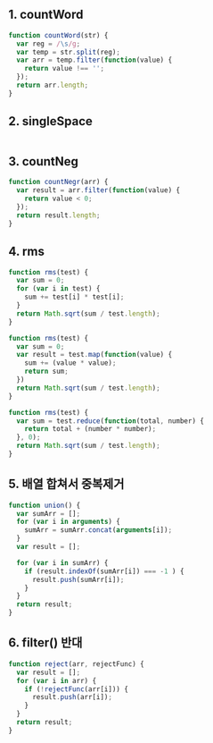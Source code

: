 ## 1. countWord

```javascript
function countWord(str) {
  var reg = /\s/g;
  var temp = str.split(reg);
  var arr = temp.filter(function(value) {
    return value !== '';
  });
  return arr.length;
}
```

## 2. singleSpace

```javascript
```

## 3. countNeg

```javascript
function countNegr(arr) {
  var result = arr.filter(function(value) {
    return value < 0;
  });
  return result.length;
}
```

## 4. rms

```javascript
function rms(test) {
  var sum = 0;
  for (var i in test) {
    sum += test[i] * test[i];
  }
  return Math.sqrt(sum / test.length);
}

function rms(test) {
  var sum = 0;
  var result = test.map(function(value) {
    sum += (value * value);
    return sum;
  })
  return Math.sqrt(sum / test.length);
}

function rms(test) {
  var sum = test.reduce(function(total, number) {
    return total + (number * number);
  }, 0);
  return Math.sqrt(sum / test.length);
}
```

## 5. 배열 합쳐서 중복제거

```javascript
function union() {
  var sumArr = [];
  for (var i in arguments) {
    sumArr = sumArr.concat(arguments[i]);
  }
  var result = [];

  for (var i in sumArr) {
    if (result.indexOf(sumArr[i]) === -1 ) {
      result.push(sumArr[i]);
    }
  }
  return result;
}
```

## 6. filter() 반대

```javascript
function reject(arr, rejectFunc) {
  var result = [];
  for (var i in arr) {
    if (!rejectFunc(arr[i])) {
      result.push(arr[i]);
    }
  }
  return result;
}
```
